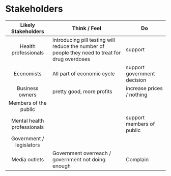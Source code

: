 # Stakeholders

|     Likely Stakeholders     | Think / Feel                                                                                    | Do                          |
|:---------------------------:| ----------------------------------------------------------------------------------------------- | --------------------------- |
|    Health professionals     | Introducing pill testing will reduce the number of people they need to treat for drug overdoses | support                     |
|         Economists          | All part of economic cycle                                                                      | support government decision |
|       Business owners       | pretty good, more profits                                                                       | increase prices / nothing   |
|    Members of the public    |                                                                                                 |                             | 
| Mental health professionals |                                                                                                 | support members of public                            |
|  Government / legislators   |                                                                                                 |                             |
|        Media outlets        | Government overreach / government not doing enough                                              | Complain                    |
